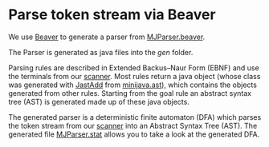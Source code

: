 # Parse token stream via Beaver
We use [Beaver](http://beaver.sourceforge.net/) to generate a parser from [MJParser.beaver](/minijava/MJParser.beaver).

The Parser is generated as java files into the *gen* folder.<br/>

Parsing rules are described in Extended Backus–Naur Form (EBNF) and use the terminals from our [scanner](/docs/Scanning.md). Most rules return a java object (whose class was generated with [JastAdd](http://jastadd.org/) from [minijava.ast](/minijava/minijava.ast)), which contains the objects generated from other rules. Starting from the goal rule an abstract syntax tree (AST) is generated made up of these java objects.


The generated parser is a deterministic finite automaton (DFA) which parses the token stream from our [scanner](/docs/Scanning.md) into an Abstract Syntax Tree (AST).
The generated file [MJParser.stat](/gen/minijava/MJParser.stat) allows you to take a look at the generated DFA.